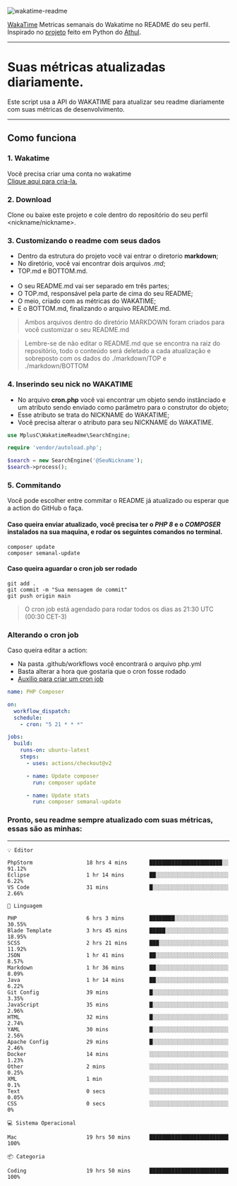 ![wakatime-readme](https://socialify.git.ci/bymatheus/wakatime-readme/image?description=1&descriptionEditable=M%C3%A9tricas%20semanais%20do%20Wakatime%20no%20seu%20README%20de%20perfil.&font=KoHo&forks=1&language=1&owner=1&pattern=Signal&stargazers=1&theme=Dark)

[WakaTime](https://wakatime.com) Metricas semanais do Wakatime no README do seu perfil. <br>
Inspirado no [projeto](https://github.com/athul/waka-readme) feito em Python do [Athul](https://github.com/athul).
___

# Suas métricas atualizadas diariamente.
Este script usa a API do WAKATIME para atualizar seu readme diariamente com suas métricas de desenvolvimento.

___

## Como funciona

### 1. Wakatime
Você precisa criar uma conta no wakatime <br>
[Clique aqui para cria-la.](https://wakatime.com) 

### 2. Download
Clone ou baixe este projeto e cole dentro do repositório do seu perfil <nickname/nickname>.

### 3. Customizando o readme com seus dados
- Dentro da estrutura do projeto você vai entrar o diretorio **markdown**;  
- No diretório, você vai encontrar dois arquivos *.md*;
- TOP.md e BOTTOM.md.
<br><br>
- O seu README.md vai ser separado em três partes; 
- O TOP.md, responsável pela parte de cima do seu README;
- O meio, criado com as métricas do WAKATIME;
- E o BOTTOM.md, finalizando o arquivo README.md.<br>

> Ambos arquivos dentro do diretório MARKDOWN foram criados para você customizar o seu README.md

> Lembre-se de não editar o README.md que se encontra na raiz do repositório, todo o conteúdo será deletado a cada atualização e sobreposto com os dados do ./markdown/TOP e ./markdown/BOTTOM

### 4. Inserindo seu nick no WAKATIME
- No arquivo **cron.php** você vai encontrar um objeto sendo instânciado e um atributo sendo enviado como parâmetro para o construtor do objeto;
- Esse atributo se trata do NICKNAME do WAKATIME;
- Você precisa alterar o atributo para seu NICKNAME do WAKATIME.

```php
use MplusC\WakatimeReadme\SearchEngine;

require 'vendor/autoload.php';

$search = new SearchEngine('@SeuNickname');
$search->process();
```

### 5. Commitando
Você pode escolher entre commitar o README já atualizado ou esperar que a action do GitHub o faça. <br>

#### Caso queira enviar atualizado, você precisa ter o *PHP 8* e o *COMPOSER* instalados na sua maquina, e rodar os seguintes comandos no terminal.
```composer
composer update
composer semanal-update 
```

#### Caso queira aguardar o cron job ser rodado 
```git 
git add .
git commit -m "Sua mensagem de commit"
git push origin main
```

>O cron job está agendado para rodar todos os dias as 21:30 UTC (00:30 CET-3) 

### Alterando o cron job
Caso queira editar a action:

- Na pasta .github/workflows você encontrará o arquivo php.yml
- Basta alterar a hora que gostaria que o cron fosse rodado
- [Auxilio para criar um cron job](https://crontab.guru)

```yml
name: PHP Composer

on:
  workflow_dispatch:
  schedule:
    - cron: "5 21 * * *"

jobs:
  build:
    runs-on: ubuntu-latest
    steps:
      - uses: actions/checkout@v2

      - name: Update composer
        run: composer update

      - name: Update stats
        run: composer semanal-update
```

### Pronto, seu readme sempre atualizado com suas métricas, essas são as minhas:

___
```text
💡 Editor

PhpStorm                 18 hrs 4 mins       ███████████████████████░░     91.12%
Eclipse                  1 hr 14 mins        ██░░░░░░░░░░░░░░░░░░░░░░░      6.22%
VS Code                  31 mins             █░░░░░░░░░░░░░░░░░░░░░░░░      2.66%
```
```text
💬 Linguagem

PHP                      6 hrs 3 mins        ████████░░░░░░░░░░░░░░░░░     30.55%
Blade Template           3 hrs 45 mins       █████░░░░░░░░░░░░░░░░░░░░     18.95%
SCSS                     2 hrs 21 mins       ███░░░░░░░░░░░░░░░░░░░░░░     11.92%
JSON                     1 hr 41 mins        ██░░░░░░░░░░░░░░░░░░░░░░░      8.57%
Markdown                 1 hr 36 mins        ██░░░░░░░░░░░░░░░░░░░░░░░      8.09%
Java                     1 hr 14 mins        ██░░░░░░░░░░░░░░░░░░░░░░░      6.22%
Git Config               39 mins             █░░░░░░░░░░░░░░░░░░░░░░░░      3.35%
JavaScript               35 mins             █░░░░░░░░░░░░░░░░░░░░░░░░      2.96%
HTML                     32 mins             █░░░░░░░░░░░░░░░░░░░░░░░░      2.74%
YAML                     30 mins             █░░░░░░░░░░░░░░░░░░░░░░░░      2.56%
Apache Config            29 mins             █░░░░░░░░░░░░░░░░░░░░░░░░      2.46%
Docker                   14 mins             ░░░░░░░░░░░░░░░░░░░░░░░░░      1.23%
Other                    2 mins              ░░░░░░░░░░░░░░░░░░░░░░░░░      0.25%
XML                      1 min               ░░░░░░░░░░░░░░░░░░░░░░░░░       0.1%
Text                     0 secs              ░░░░░░░░░░░░░░░░░░░░░░░░░      0.05%
CSS                      0 secs              ░░░░░░░░░░░░░░░░░░░░░░░░░         0%
```
```text
💻 Sistema Operacional

Mac                      19 hrs 50 mins      █████████████████████████       100%
```
```text
📦 Categoria

Coding                   19 hrs 50 mins      █████████████████████████       100%
```
